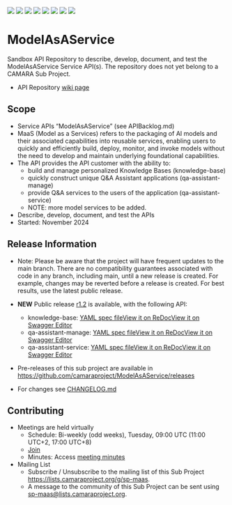 <a href="https://github.com/camaraproject/ModelAsAService/commits/" title="Last Commit"><img src="https://img.shields.io/github/last-commit/camaraproject/ModelAsAService?style=plastic"></a>
<a href="https://github.com/camaraproject/ModelAsAService/issues" title="Open Issues"><img src="https://img.shields.io/github/issues/camaraproject/ModelAsAService?style=plastic"></a>
<a href="https://github.com/camaraproject/ModelAsAService/pulls" title="Open Pull Requests"><img src="https://img.shields.io/github/issues-pr/camaraproject/ModelAsAService?style=plastic"></a>
<a href="https://github.com/camaraproject/ModelAsAService/graphs/contributors" title="Contributors"><img src="https://img.shields.io/github/contributors/camaraproject/ModelAsAService?style=plastic"></a>
<a href="https://github.com/camaraproject/ModelAsAService" title="Repo Size"><img src="https://img.shields.io/github/repo-size/camaraproject/ModelAsAService?style=plastic"></a>
<a href="https://github.com/camaraproject/ModelAsAService/blob/main/LICENSE" title="License"><img src="https://img.shields.io/badge/License-Apache%202.0-green.svg?style=plastic"></a>
<a href="https://github.com/camaraproject/ModelAsAService/releases/latest" title="Latest Release"><img src="https://img.shields.io/github/release/camaraproject/ModelAsAService?style=plastic"></a>
<a href="https://github.com/camaraproject/Governance/blob/main/ProjectStructureAndRoles.md" title="Sandbox API Repository"><img src="https://img.shields.io/badge/Sandbox%20API%20Repository-yellow?style=plastic"></a>

# ModelAsAService

Sandbox API Repository to describe, develop, document, and test the ModelAsAService Service API(s). The repository does not yet belong to a CAMARA Sub Project.

* API Repository [wiki page](https://lf-camaraproject.atlassian.net/wiki/x/_4AjAw)

## Scope

* Service APIs “ModelAsAService” (see APIBacklog.md)
* MaaS (Model as a Services) refers to the packaging of AI models and their associated capabilities into reusable services, enabling users to quickly and efficiently build, deploy, monitor, and invoke models without the need to develop and maintain underlying foundational capabilities.
* The API provides the API customer with the ability to:  
  * build and manage personalized Knowledge Bases (knowledge-base)
  * quickly construct unique Q&A Assistant applications (qa-assistant-manage)
  * provide Q&A services to the users of the application (qa-assistant-service)
  * NOTE: more model services to be added.
* Describe, develop, document, and test the APIs
* Started: November 2024

## Release Information

* Note: Please be aware that the project will have frequent updates to the main branch. There are no compatibility guarantees associated with code in any branch, including main, until a new release is created. For example, changes may be reverted before a release is created. For best results, use the latest public release.

* **NEW** Public release [r1.2](https://github.com/camaraproject/ModelAsAService/releases/tag/r1.2) is available, with the following API:
    * knowledge-base: [YAML spec file](https://github.com/camaraproject/ModelAsAService/blob/r1.2/code/API_definitions/knowledge-base.yaml)[View it on ReDoc](https://redocly.github.io/redoc/?url=https://raw.githubusercontent.com/camaraproject/ModelAsAService/r1.2/code/API_definitions/knowledge-base.yaml&nocors)[View it on Swagger Editor](https://camaraproject.github.io/swagger-ui/?url=https://raw.githubusercontent.com/camaraproject/ModelAsAService/r1.2/code/API_definitions/knowledge-base.yaml)
    * qa-assistant-manage: [YAML spec file](https://github.com/camaraproject/ModelAsAService/blob/r1.2/code/API_definitions/qa-assistant-manage.yaml)[View it on ReDoc](https://redocly.github.io/redoc/?url=https://raw.githubusercontent.com/camaraproject/ModelAsAService/r1.2/code/API_definitions/qa-assistant-manage.yaml&nocors)[View it on Swagger Editor](https://camaraproject.github.io/swagger-ui/?url=https://raw.githubusercontent.com/camaraproject/ModelAsAService/r1.2/code/API_definitions/qa-assistant-manage.yaml)
    * qa-assistant-service: [YAML spec file](https://github.com/camaraproject/ModelAsAService/blob/r1.2/code/API_definitions/qa-assistant-service.yaml)[View it on ReDoc](https://redocly.github.io/redoc/?url=https://raw.githubusercontent.com/camaraproject/ModelAsAService/r1.2/code/API_definitions/qa-assistant-service.yaml&nocors)[View it on Swagger Editor](https://camaraproject.github.io/swagger-ui/?url=https://raw.githubusercontent.com/camaraproject/ModelAsAService/r1.2/code/API_definitions/qa-assistant-service.yaml)

<!-- Optional: an explicit listing of the latest (pre-)release with additional information, e.g. links to the API definitions -->
<!-- In addition use/uncomment one or multiple the following alternative options when becoming applicable -->
* Pre-releases of this sub project are available in https://github.com/camaraproject/ModelAsAService/releases
<!-- The latest public release is available here: https://github.com/camaraproject/ModelAsAService/releases/latest -->
* For changes see [CHANGELOG.md](https://github.com/camaraproject/ModelAsAService/blob/main/CHANGELOG.md)

## Contributing

* Meetings are held virtually
    * Schedule: Bi-weekly (odd weeks), Tuesday, 09:00 UTC (11:00 UTC+2, 17:00 UTC+8)
    * [Join](https://teams.live.com/meet/935822818385?p=a3q0Q86Qib478gzKSM)
    * Minutes: Access [meeting minutes](https://lf-camaraproject.atlassian.net/l/cp/GpKaVSqC)
* Mailing List
    * Subscribe / Unsubscribe to the mailing list of this Sub Project <https://lists.camaraproject.org/g/sp-maas>.
    * A message to the community of this Sub Project can be sent using <sp-maas@lists.camaraproject.org>.
